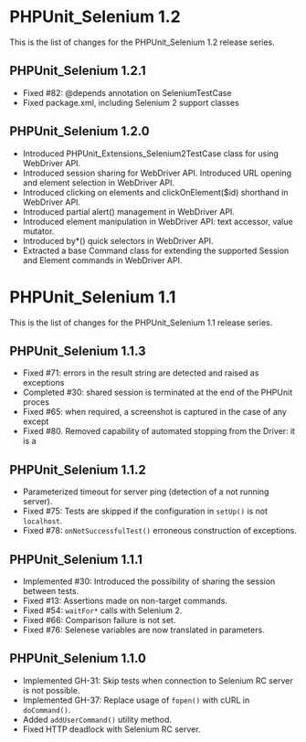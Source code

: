 PHPUnit_Selenium 1.2
====================

This is the list of changes for the PHPUnit_Selenium 1.2 release series.

PHPUnit_Selenium 1.2.1
----------------------

* Fixed #82: @depends annotation on SeleniumTestCase
* Fixed package.xml, including Selenium 2 support classes

PHPUnit_Selenium 1.2.0
----------------------

* Introduced PHPUnit_Extensions_Selenium2TestCase class for using WebDriver API.
* Introduced session sharing for WebDriver API.
  Introduced URL opening and element selection in WebDriver API.
* Introduced clicking on elements and clickOnElement($id) shorthand in WebDriver API.
* Introduced partial alert() management in WebDriver API.
* Introduced element manipulation in WebDriver API: text accessor, value mutator.
* Introduced by*() quick selectors in WebDriver API.
* Extracted a base Command class for extending the supported Session and Element commands in WebDriver API.

PHPUnit_Selenium 1.1
====================

This is the list of changes for the PHPUnit_Selenium 1.1 release series.

PHPUnit_Selenium 1.1.3
----------------------

* Fixed #71: errors in the result string are detected and raised as exceptions
* Completed #30: shared session is terminated at the end of the PHPUnit proces
* Fixed #65: when required, a screenshot is captured in the case of any except
* Fixed #80. Removed capability of automated stopping from the Driver: it is a

PHPUnit_Selenium 1.1.2
----------------------

* Parameterized timeout for server ping (detection of a not running server).
* Fixed #75: Tests are skipped if the configuration in `setUp()` is not `localhost`.
* Fixed #78: `onNotSuccessfulTest()` erroneous construction of exceptions.

PHPUnit_Selenium 1.1.1
----------------------

* Implemented #30: Introduced the possibility of sharing the session between tests.
* Fixed #13: Assertions made on non-target commands.
* Fixed #54: `waitFor*` calls with Selenium 2.
* Fixed #66: Comparison failure is not set.
* Fixed #76: Selenese variables are now translated in parameters.

PHPUnit_Selenium 1.1.0
----------------------

* Implemented GH-31: Skip tests when connection to Selenium RC server is not possible.
* Implemented GH-37: Replace usage of `fopen()` with cURL in `doCommand()`.
* Added `addUserCommand()` utility method.
* Fixed HTTP deadlock with Selenium RC server.
